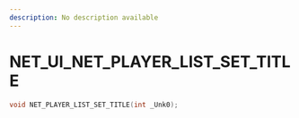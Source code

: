 ```yaml
---
description: No description available 
---
```


# NET_UI\_NET_PLAYER_LIST_SET_TITLE

```cpp
void NET_PLAYER_LIST_SET_TITLE(int _Unk0);
```